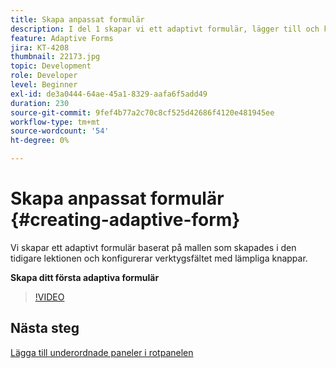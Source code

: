 ```yaml
---
title: Skapa anpassat formulär
description: I del 1 skapar vi ett adaptivt formulär, lägger till och konfigurerar verktygsfältet med lämpliga knappar.
feature: Adaptive Forms
jira: KT-4208
thumbnail: 22173.jpg
topic: Development
role: Developer
level: Beginner
exl-id: de3a0444-64ae-45a1-8329-aafa6f5add49
duration: 230
source-git-commit: 9fef4b77a2c70c8cf525d42686f4120e481945ee
workflow-type: tm+mt
source-wordcount: '54'
ht-degree: 0%

---
```


# Skapa anpassat formulär {#creating-adaptive-form}

Vi skapar ett adaptivt formulär baserat på mallen som skapades i den tidigare lektionen och konfigurerar verktygsfältet med lämpliga knappar.

**Skapa ditt första adaptiva formulär**

>[!VIDEO](https://video.tv.adobe.com/v/22173?quality=12&learn=on)

## Nästa steg

[Lägga till underordnade paneler i rotpanelen](./configuring-root-panel-and-adding-child-panels.md)
